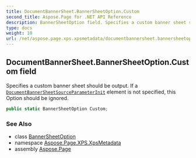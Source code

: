 ```yaml
---
title: DocumentBannerSheet.BannerSheetOption.Custom
second_title: Aspose.Page for .NET API Reference
description: BannerSheetOption field. Specifies a custom banner sheet should be output. If a DocumentBannerSheetSourceParameterInit element is not specified this Option should be ignored
type: docs
weight: 10
url: /net/aspose.page.xps.xpsmetadata/documentbannersheet.bannersheetoption/custom/
---
```

## DocumentBannerSheet.BannerSheetOption.Custom field

Specifies a custom banner sheet should be output. If a [`DocumentBannerSheetSource`](../../documentbannersheetsource/)[`ParameterInit`](../../parameterinit/) element is not specified, this Option should be ignored.

```csharp
public static BannerSheetOption Custom;
```

### See Also

* class [BannerSheetOption](../)
* namespace [Aspose.Page.XPS.XpsMetadata](../../documentbannersheet.bannersheetoption/)
* assembly [Aspose.Page](../../../)


